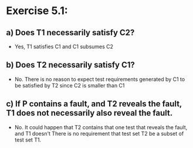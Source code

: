 # Exercise 5.1: 
## a) Does T1 necessarily satisfy C2?
* Yes, T1 satisfies C1 and C1 subsumes C2 
## b) Does T2 necessarily satisfy C1?
* No. There is no reason to expect test requirements generated by C1 to be satisfied by T2
since C2 is smaller than C1 
## c) If P contains a fault, and T2 reveals the fault, T1 does not necessarily also reveal the fault.
*  No. It could happen that T2 contains that one test that reveals the 
fault, and T1 doesn't There is no requirement that test set T2 be a subset of test set T1.
